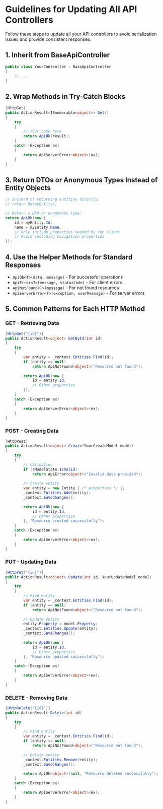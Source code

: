 # Guidelines for Updating All API Controllers

Follow these steps to update all your API controllers to avoid serialization issues and provide consistent responses:

## 1. Inherit from BaseApiController

```csharp
public class YourController : BaseApiController
{
    // ...
}
```

## 2. Wrap Methods in Try-Catch Blocks

```csharp
[HttpGet]
public ActionResult<IEnumerable<object>> Get()
{
    try
    {
        // Your code here
        return ApiOk(result);
    }
    catch (Exception ex)
    {
        return ApiServerError<object>(ex);
    }
}
```

## 3. Return DTOs or Anonymous Types Instead of Entity Objects

```csharp
// Instead of returning entities directly:
// return Ok(myEntity);

// Return a DTO or anonymous type:
return ApiOk(new {
    id = myEntity.Id,
    name = myEntity.Name,
    // Only include properties needed by the client
    // Avoid including navigation properties
});
```

## 4. Use the Helper Methods for Standard Responses

- `ApiOk<T>(data, message)` - For successful operations
- `ApiError<T>(message, statusCode)` - For client errors
- `ApiNotFound<T>(message)` - For not found resources
- `ApiServerError<T>(exception, userMessage)` - For server errors

## 5. Common Patterns for Each HTTP Method

### GET - Retrieving Data
```csharp
[HttpGet("{id}")]
public ActionResult<object> GetById(int id)
{
    try
    {
        var entity = _context.Entities.Find(id);
        if (entity == null)
            return ApiNotFound<object>("Resource not found");
            
        return ApiOk(new {
            id = entity.Id,
            // Other properties
        });
    }
    catch (Exception ex)
    {
        return ApiServerError<object>(ex);
    }
}
```

### POST - Creating Data
```csharp
[HttpPost]
public ActionResult<object> Create(YourCreateModel model)
{
    try
    {
        // Validation
        if (!ModelState.IsValid)
            return ApiError<object>("Invalid data provided");
            
        // Create entity
        var entity = new Entity { /* properties */ };
        _context.Entities.Add(entity);
        _context.SaveChanges();
        
        return ApiOk(new {
            id = entity.Id,
            // Other properties
        }, "Resource created successfully");
    }
    catch (Exception ex)
    {
        return ApiServerError<object>(ex);
    }
}
```

### PUT - Updating Data
```csharp
[HttpPut("{id}")]
public ActionResult<object> Update(int id, YourUpdateModel model)
{
    try
    {
        // Find entity
        var entity = _context.Entities.Find(id);
        if (entity == null)
            return ApiNotFound<object>("Resource not found");
            
        // Update entity
        entity.Property = model.Property;
        _context.Entities.Update(entity);
        _context.SaveChanges();
        
        return ApiOk(new {
            id = entity.Id,
            // Other properties
        }, "Resource updated successfully");
    }
    catch (Exception ex)
    {
        return ApiServerError<object>(ex);
    }
}
```

### DELETE - Removing Data
```csharp
[HttpDelete("{id}")]
public ActionResult Delete(int id)
{
    try
    {
        // Find entity
        var entity = _context.Entities.Find(id);
        if (entity == null)
            return ApiNotFound<object>("Resource not found");
            
        // Delete entity
        _context.Entities.Remove(entity);
        _context.SaveChanges();
        
        return ApiOk<object>(null, "Resource deleted successfully");
    }
    catch (Exception ex)
    {
        return ApiServerError<object>(ex);
    }
}
```
